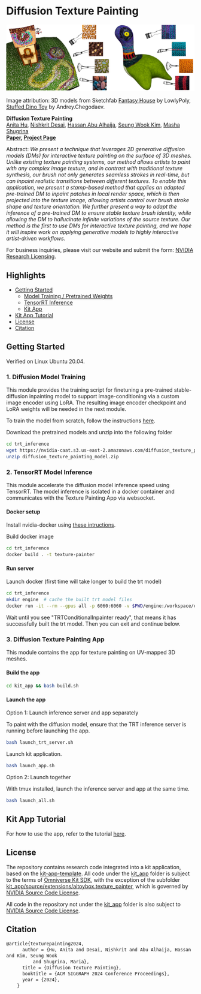 # Diffusion Texture Painting

![Teaser image](./teaser.png)

Image attribution: 3D models from Sketchfab [Fantasy House](https://sketchfab.com/3d-models/fantasy-house-ed9c83a3f88a4b5682a40e1180ab91e0) by LowlyPoly, [Stuffed Dino Toy](https://sketchfab.com/3d-models/stuffed-dino-toy-d69e9bb7bfc6451993bf84f3e763a28a) by Andrey.Chegodaev.

**Diffusion Texture Painting**<br>
[Anita Hu](https://research.nvidia.com/labs/toronto-ai/author/anita-hu),
[Nishkrit Desai](https://research.nvidia.com/labs/toronto-ai/author/nishkrit-desai),
[Hassan Abu Alhaija](http://hassanhaija.com),
[Seung Wook Kim](https://seung-kim.github.io/seungkim),
[Masha Shugrina](https://shumash.com) <br>
**[Paper](https://drive.google.com/file/d/1mPy_hU5KPsxMBCkE6np1jYDTwgNVPqpU/view?usp=sharing), [Project Page](https://research.nvidia.com/labs/toronto-ai/DiffusionTexturePainting/)**

Abstract: *We present a technique that leverages 2D generative diffusion models (DMs) for interactive texture painting on the surface of 3D meshes. Unlike existing texture painting systems, our method allows artists to paint with any complex image texture, and in contrast with traditional texture synthesis, our brush not only generates seamless strokes in real-time, but can inpaint realistic transitions between different textures. To enable this application, we present a stamp-based method that applies an adapted pre-trained DM to inpaint patches in local render space, which is then projected into the texture image, allowing artists control over brush stroke shape and texture orientation. We further present a way to adapt the inference of a pre-trained DM to ensure stable texture brush identity, while allowing the DM to hallucinate infinite variations of the source texture. Our method is the first to use DMs for interactive texture painting, and we hope it will inspire work on applying generative models to highly interactive artist-driven workflows.*

For business inquiries, please visit our website and submit the form: [NVIDIA Research Licensing](https://www.nvidia.com/en-us/research/inquiries/).

## Highlights
* [Getting Started](https://github.com/nv-tlabs/DiffusionTexturePainting#getting-started)
  * [Model Training / Pretrained Weights](https://github.com/nv-tlabs/DiffusionTexturePainting#1-diffusion-model-training)
  * [TensorRT Inference](https://github.com/nv-tlabs/DiffusionTexturePainting#2-tensorrt-model-inference)
  * [Kit App](https://github.com/nv-tlabs/DiffusionTexturePainting#3-diffusion-texture-painting-app)
* [Kit App Tutorial](https://github.com/nv-tlabs/DiffusionTexturePainting/kit_app/README.md)
* [License](https://github.com/nv-tlabs/DiffusionTexturePainting#license)
* [Citation](https://github.com/nv-tlabs/DiffusionTexturePainting#citation)

## Getting Started

Verified on Linux Ubuntu 20.04. 

### 1. Diffusion Model Training

This module provides the training script for finetuning a pre-trained stable-diffusion inpainting model to support image-conditioning via
a custom image encoder using LoRA. The resulting image encoder checkpoint and LoRA weights will be needed in the next module. 

To train the model from scratch, follow the instructions [here](training/README.md).

Download the pretrained models and unzip into the following folder
```bash
cd trt_inference 
wget https://nvidia-caat.s3.us-east-2.amazonaws.com/diffusion_texture_painting_model.zip
unzip diffusion_texture_painting_model.zip
```

### 2. TensorRT Model Inference

This module accelerate the diffusion model inference speed using TensorRT. The model inference is isolated in a docker container
and communicates with the Texture Painting App via websocket. 

#### Docker setup

Install nvidia-docker using [these intructions](https://docs.nvidia.com/datacenter/cloud-native/container-toolkit/install-guide.html#docker).

Build docker image
```bash
cd trt_inference
docker build . -t texture-painter
```

#### Run server
Launch docker (first time will take longer to build the trt model)
```bash
cd trt_inference
mkdir engine  # cache the built trt model files
docker run -it --rm --gpus all -p 6060:6060 -v $PWD/engine:/workspace/engine texture-painter
```
Wait until you see "TRTConditionalInpainter ready", that means it has successfully built the trt model. Then you can exit and continue below.

### 3. Diffusion Texture Painting App

This module contains the app for texture painting on UV-mapped 3D meshes.

#### Build the app
```bash
cd kit_app && bash build.sh
```

#### Launch the app
Option 1: Launch inference server and app separately

To paint with the diffusion model, ensure that the TRT inference server is running before launching the app.
```bash
bash launch_trt_server.sh
```
Launch kit application.
```bash
bash launch_app.sh
```

Option 2: Launch together

With tmux installed, launch the inference server and app at the same time. 
```bash
bash launch_all.sh
```

## Kit App Tutorial
For how to use the app, refer to the tutorial [here](kit_app/README.md).

## License

The repository contains research code integrated into a kit application, based on the [kit-app-template](https://github.com/NVIDIA-Omniverse/kit-app-template). 
All code under the [kit_app](kit_app) folder is subject to the terms of [Omniverse Kit SDK](./kit_app/LICENSE), with the exception of the subfolder [kit_app/source/extensions/aitoybox.texture_painter](kit_app/source/extensions/aitoybox.texture_painter), which is governed by [NVIDIA Source Code License](./kit_app/source/extensions/aitoybox.texture_painter/docs/LICENSE.txt).

All code in the repository not under the [kit_app](kit_app) folder is also subject to [NVIDIA Source Code License](LICENSE.txt).

## Citation
```text
@article{texturepainting2024,
	  author = {Hu, Anita and Desai, Nishkrit and Abu Alhaija, Hassan and Kim, Seung Wook 
	      and Shugrina, Maria},
	  title = {Diffusion Texture Painting},
	  booktitle = {ACM SIGGRAPH 2024 Conference Proceedings},
	  year = {2024},
	}
```
